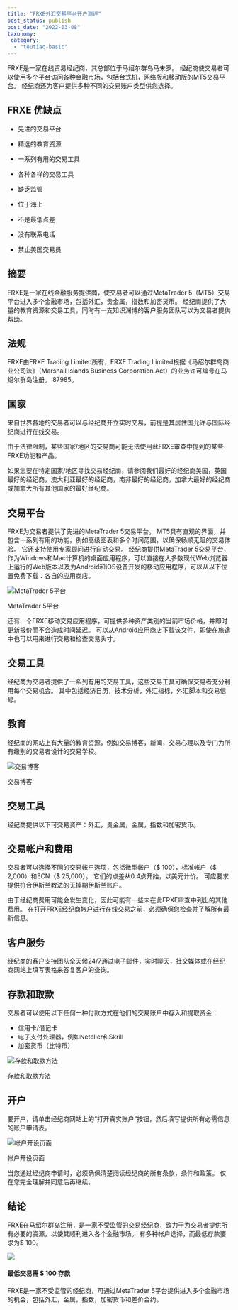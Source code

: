 ```yaml
---
title: "FRXE外汇交易平台开户测评"
post_status: publish
post_date: "2022-03-08"
taxonomy:
 category: 
  - "toutiao-basic"
---
```


FRXE是一家在线贸易经纪商，其总部位于马绍尔群岛马朱罗。 经纪商使交易者可以使用多个平台访问各种金融市场，包括台式机，网络版和移动版的MT5交易平台。 经纪商还为客户提供多种不同的交易账户类型供您选择。

## FRXE 优缺点

- 先进的交易平台

- 精选的教育资源

- 一系列有用的交易工具

- 各种各样的交易工具

- 缺乏监管

- 位于海上

- 不是最低点差

- 没有联系电话

- 禁止美国交易员


## 摘要

FRXE是一家在线金融服务提供商，使交易者可以通过MetaTrader 5（MT5）交易平台进入多个金融市场，包括外汇，贵金属，指数和加密货币。 经纪商提供了大量的教育资源和交易工具，同时有一支知识渊博的客户服务团队可以为交易者提供帮助。

## 法规

FRXE由FRXE Trading Limited所有，FRXE Trading Limited根据《马绍尔群岛商业公司法》（Marshall Islands Business Corporation Act）的业务许可编号在马绍尔群岛注册。 87985。

## 国家

来自世界各地的交易者可以与经纪商开立实时交易，前提是其居住国允许与国际经纪商进行在线交易。

由于法律限制，某些国家/地区的交易商可能无法使用此FRXE审查中提到的某些FRXE功能和产品。

如果您要在特定国家/地区寻找交易经纪商，请参阅我们最好的经纪商美国，英国最好的经纪商，澳大利亚最好的经纪商，南非最好的经纪商，加拿大最好的经纪商或加拿大所有其他国家的最好经纪商。

## 交易平台

FRXE为交易者提供了先进的MetaTrader 5交易平台。 MT5具有直观的界面，并包含一系列有用的功能，例如高级图表和多个时间范围，以确保畅顺无阻的交易体验。 它还支持使用专家顾问进行自动交易。 经纪商提供MetaTrader 5交易平台，作为Windows和Mac计算机的桌面应用程序，可以直接在大多数现代Web浏览器上运行的Web版本以及为Android和iOS设备开发的移动应用程序，可以从以下位置免费下载：各自的应用商店。

![MetaTrader 5平台](https://cdn.fendou.la/funstoutiao/2020/11/FRXE-Review-MetaTrader-5-Platforms.jpg "MetaTrader 5平台")

MetaTrader 5平台

还有一个FRXE移动交易应用程序，可提供多种资产类别的当前市场价格，并即时更新报价而不会造成时间延迟。 可以从Android应用商店下载该文件，即使在旅途中也可以用来进行交易和检查交易头寸。

## 交易工具

经纪商为交易者提供了一系列有用的交易工具，这些交易工具可确保交易者充分利用每个交易机会。 其中包括经济日历，技术分析，外汇指标，外汇脚本和交易信号。

## 教育

经纪商的网站上有大量的教育资源，例如交易博客，新闻，交易心理以及专门为所有级别的交易者设计的交易学校。

![交易博客](https://cdn.fendou.la/funstoutiao/2020/11/FRXE-Review-Trading-Blogs.png "交易博客")

交易博客

## 交易工具

经纪商提供以下可交易资产：外汇，贵金属，金属，指数和加密货币。

## 交易帐户和费用

交易者可以选择不同的交易帐户选项，包括微型帐户（$ 100），标准帐户（$ 2,000）和ECN（$ 25,000）。 它们的点差从0.4点开始，以美元计价。 可应要求提供符合伊斯兰教法的无掉期伊斯兰账户。

由于经纪商费用可能会发生变化，因此可能有一些未在此FRXE审查中列出的其他费用。 在打开FRXE经纪商帐户进行在线交易之前，必须确保您检查并了解所有最新信息。

## 客户服务

经纪商的客户支持团队全天候24/7通过电子邮件，实时聊天，社交媒体或在经纪商网站上填写表格来答复客户的查询。

## 存款和取款

交易者可以使用以下任何一种付款方式在他们的交易账户中存入和提取资金：

- 信用卡/借记卡
- 电子支付处理器，例如Neteller和Skrill
- 加密货币（比特币）

![存款和取款方法](https://cdn.fendou.la/funstoutiao/2020/11/FRXE-Review-Deposit-and-Withdrawal-Methods-.jpg "存款和取款方法")

存款和取款方法

## 开户

要开户，请单击经纪商网站上的“打开真实账户”按钮，然后填写提供所有必需信息的账户申请表。

![帐户开设页面](https://cdn.fendou.la/funstoutiao/2020/11/FRXE-Review-Account-Opening-Page.jpg "帐户开设页面")

帐户开设页面

当您通过经纪商申请时，必须确保清楚阅读经纪商的所有条款，条件和政策。 仅在您完全理解并同意后再继续。

## 结论

FRXE在马绍尔群岛注册，是一家不受监管的交易经纪商，致力于为交易者提供所有必要的资源，以使其顺利进入各个金融市场。 有多种帐户选择，而最低存款要求为$ 100。

![](https://cdn.fendou.la/funstoutiao/2020/11/Frxe-Logo.png)

#### 最低交易需 $ 100 存款

FRXE是一家不受监管的经纪商，可通过MetaTrader 5平台提供进入多个金融市场的机会，包括外汇，金属，指数，加密货币和差价合约。
